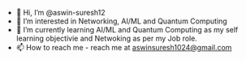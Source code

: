 - 👋 Hi, I’m @aswin-suresh12
- 👀 I’m interested in Networking, AI/ML and Quantum Computing
- 🌱 I’m currently learning AI/ML and Quantum Computing as my self learning objectivie and Netwoking as per my Job role.
- 📫 How to reach me - reach me at aswinsuresh1024@gmail.com

<!---
aswin-suresh12/aswin-suresh12 is a ✨ special ✨ repository because its `README.md` (this file) appears on your GitHub profile.
You can click the Preview link to take a look at your changes.
--->
